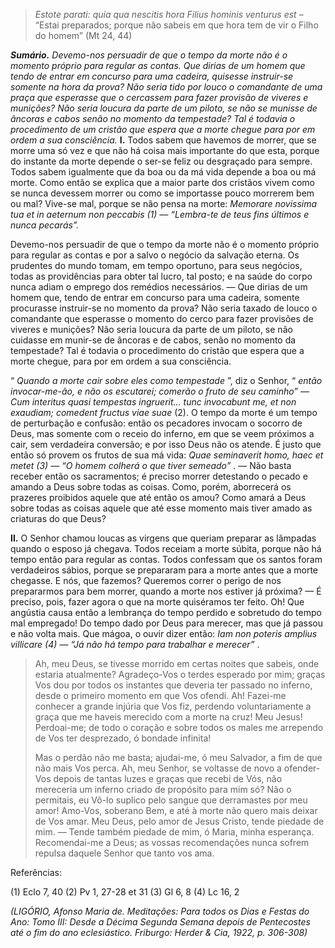 > *Estote parati: quia qua nescitis hora Filius hominis venturus est* – “Estai preparados; porque não sabeis em que hora tem de vir o Filho do homem” (Mt 24, 44)

***Sumário.** Devemo-nos persuadir de que o tempo da morte não é o momento próprio para regular as contas. Que dirias de um homem que tendo de entrar em concurso para uma cadeira, quisesse instruir-se somente na hora da prova? Não seria tido por louco o comandante de uma praça que esperasse que o cercassem para fazer provisão de viveres e munições? Não seria loucura da parte de um piloto, se não se munisse de âncoras e cabos senão no momento da tempestade? Tal é todavia o procedimento de um cristão que espera que a morte chegue para por em ordem a sua consciência.* **I.** Todos sabem que havemos de morrer, que se morre uma só vez e que não há coisa mais importante do que esta, porque do instante da morte depende o ser-se feliz ou desgraçado para sempre. Todos sabem igualmente que da boa ou da má vida depende a boa ou má morte. Como então se explica que a maior parte dos cristãos vivem como se nunca devessem morrer ou como se importasse pouco morrerem bem ou mal? Vive-se mal, porque se não pensa na morte: *Memorare novissima tua et in aeternum non peccabis (1) — “Lembra-te de teus fins últimos e nunca pecarás”.*

Devemo-nos persuadir de que o tempo da morte não é o momento próprio para regular as contas e por a salvo o negócio da salvação eterna. Os prudentes do mundo tomam, em tempo oportuno, para seus negócios, todas as providências para obter tal lucro, tal posto; e na saúde do corpo nunca adiam o emprego dos remédios necessários. — Que dirias de um homem que, tendo de entrar em concurso para uma cadeira, somente procurasse instruir-se no momento da prova? Não seria taxado de louco o comandante que esperasse o momento do cerco para fazer provisões de viveres e munições? Não seria loucura da parte de um piloto, se não cuidasse em munir-se de âncoras e de cabos, senão no momento da tempestade? Tal é todavia o procedimento do cristão que espera que a morte chegue, para por em ordem a sua consciência.

“ *Quando a morte cair sobre eles como tempestade* ”, diz o Senhor, “ *então invocar-me-ão, e não os escutarei; comerão o fruto de seu caminho” — Cum interitus quasi tempestas ingruerit… tunc invocabunt me, et non exaudiam; comedent fructus viae suae* (2). O tempo da morte é um tempo de perturbação e confusão: então os pecadores invocam o socorro de Deus, mas somente com o receio do inferno, em que se veem próximos a cair, sem verdadeira conversão; e por isso Deus não os atende. É justo que então só provem os frutos de sua má vida: *Quae seminaverit homo, haec et metet (3) — “O homem colherá o que tiver semeado”* . — Não basta receber então os sacramentos; é preciso morrer detestando o pecado e amando a Deus sobre todas as coisas. Como, porém, aborrecerá os prazeres proibidos aquele que até então os amou? Como amará a Deus sobre todas as coisas aquele que até esse momento mais tiver amado as criaturas do que Deus?

**II.** O Senhor chamou loucas as virgens que queriam preparar as lâmpadas quando o esposo já chegava. Todos receiam a morte súbita, porque não há tempo então para regular as contas. Todos confessam que os santos foram verdadeiros sábios, porque se prepararam para a morte antes que a morte chegasse. E nós, que fazemos? Queremos correr o perigo de nos prepararmos para bem morrer, quando a morte nos estiver já próxima? — É preciso, pois, fazer agora o que na morte quiséramos ter feito. Oh! Que angústia causa então a lembrança do tempo perdido e sobretudo do tempo mal empregado! Do tempo dado por Deus para merecer, mas que já passou e não volta mais. Que mágoa, o ouvir dizer então: *Iam non poteris amplius villicare (4) — “Já não há tempo para trabalhar e merecer”* .

> Ah, meu Deus, se tivesse morrido em certas noites que sabeis, onde estaria atualmente? Agradeço-Vos o terdes esperado por mim; graças Vos dou por todos os instantes que deveria ter passado no inferno, desde o primeiro momento em que Vos ofendi. Ah! Fazei-me conhecer a grande injúria que Vos fiz, perdendo voluntariamente a graça que me haveis merecido com a morte na cruz! Meu Jesus! Perdoai-me; de todo o coração e sobre todos os males me arrependo de Vos ter desprezado, ó bondade infinita!
>
> Mas o perdão não me basta; ajudai-me, ó meu Salvador, a fim de que não mais Vos perca. Ah, meu Senhor, se voltasse de novo a ofender-Vos depois de tantas luzes e graças que recebi de Vós, não mereceria um inferno criado de propósito para mim só? Não o permitais, eu Vô-lo suplico pelo sangue que derramastes por meu amor! Amo-Vos, soberano Bem, e até à morte não quero mais deixar de Vos amar. Meu Deus, pelo amor de Jesus Cristo, tende piedade de mim. — Tende também piedade de mim, ó Maria, minha esperança. Recomendai-me a Deus; as vossas recomendações nunca sofrem repulsa daquele Senhor que tanto vos ama.

Referências:

\(1\) Eclo 7, 40 (2) Pv 1, 27-28 et 31 (3) Gl 6, 8 (4) Lc 16, 2

*(LIGÓRIO, Afonso Maria de. Meditações: Para todos os Dias e Festas do Ano: Tomo III: Desde a Décima Segunda Semana depois de Pentecostes até o fim do ano eclesiástico. Friburgo: Herder & Cia, 1922, p. 306-308)*
